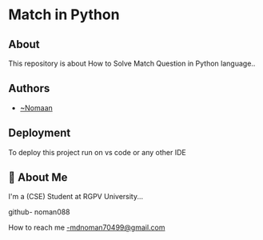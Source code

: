 
# Match in Python




## About
This repository is about How to Solve Match Question in Python language..
## Authors

- [~Nomaan](https://github.com/noman088)


## Deployment

To deploy this project run on vs code or any other IDE


## 🚀 About Me
I'm a (CSE) Student at RGPV University...

github- noman088

How to reach me -mdnoman70499@gmail.com



